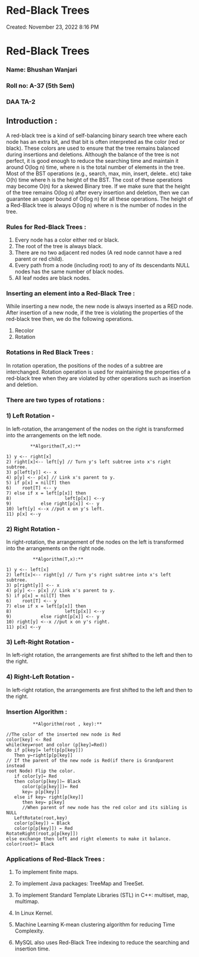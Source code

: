 # Red-Black Trees

Created: November 23, 2022 8:16 PM

# Red-Black Trees

### Name: Bhushan Wanjari

### Roll no: A-37 (5th Sem)

### DAA TA-2

## Introduction :

A red-black tree is a kind of self-balancing binary search tree where each node has an extra bit, and that bit is often interpreted as the color (red or black). These colors are used to ensure that the tree remains balanced during insertions and deletions. Although the balance of the tree is not perfect, it is good enough to reduce the searching time and maintain it around O(log n) time, where n is the total number of elements in the tree.
Most of the BST operations (e.g., search, max, min, insert, delete.. etc) take O(h) time where h is the height of the BST. The cost of these operations may become O(n) for a skewed Binary tree. If we make sure that the height of the tree remains O(log n) after every insertion and deletion, then we can guarantee an upper bound of O(log n) for all these operations. The height of a Red-Black tree is always O(log n) where n is the number of nodes in the tree.

### Rules for Red-Black Trees :

1. Every node has a color either red or black.
2. The root of the tree is always black.
3. There are no two adjacent red nodes (A red node cannot have a red parent or red child).
4. Every path from a node (including root) to any of its descendants NULL nodes has the same number of black nodes.
5. All leaf nodes are black nodes.

### Inserting an element into a Red-Black Tree :

While inserting a new node, the new node is always inserted as a RED node. After insertion of a new node, if the tree is violating the properties of the red-black tree then, we do the following operations.

1. Recolor
2. Rotation

### Rotations in Red Black Trees :

In rotation operation, the positions of the nodes of a subtree are interchanged.
Rotation operation is used for maintaining the properties of a red-black tree when they are violated by other operations such as insertion and deletion.

### There are two types of rotations :

### 1) Left Rotation -

In left-rotation, the arrangement of the nodes on the right is transformed into the arrangements on the left node.

             **Algorithm(T,x):**

```
1) y <-- right[x]
2) right[x]<-- left[y] // Turn y's left subtree into x's right subtree.
3) p[left[y]] <-- x
4) p[y] <-- p[x] // Link x's parent to y.
5) if p[x] = nil[T] then
6)    root[T] <-- y
7) else if x = left[p[x]] then
8)                    left[p[x]] <--y
9)           else right[p[x]] <-- y
10) left[y] <--x //put x on y's left.
11) p[x] <--y
```

### 2) Right Rotation -

In right-rotation, the arrangement of the nodes on the left is transformed into the arrangements on the right node.

              **Algorithm(T,x):**

```
1) y <-- left[x]
2) left[x]<-- right[y] // Turn y's right subtree into x's left subtree.
3) p[right[y]] <-- x
4) p[y] <-- p[x] // Link x's parent to y.
5) if p[x] = nil[T] then
6)    root[T] <-- y
7) else if x = left[p[x]] then
8)                    left[p[x]] <--y
9)           else right[p[x]] <-- y
10) right[y] <--x //put x on y's right.
11) p[x] <--y
```

### 3) Left-Right Rotation -

In left-right rotation, the arrangements are first shifted to the left and then to the right.

### 4) Right-Left Rotation -

In left-right rotation, the arrangements are first shifted to the left and then to the right.

### Insertion Algorithm :

              **Algorithm(root , key):**

```
//The color of the inserted new node is Red
color[key] <- Red
while(key≠root and color (p[key]=Red))
do if p[key]= left(p[p[key]])
   Then y←right[p[p[key]]
// If the parent of the new node is Red(if there is Grandparent instead
root Node) Flip the color.
   if color[y]← Red
   then color(p[key])← Black
      color(p[p[key]])← Red
      key← p[p[key]]
   else if key← right[p[key]]
      then key← p[key]
      //When parent of new node has the red color and its sibling is NULL
   LeftRotate(root,key)
   color(p[key]) ← Black
   color(p[p[key]]) ← Red
RotateRight(root,p[p[key]])
else exchange then left and right elements to make it balance.
color(root)← Black
```

### Applications of Red-Black Trees :

1)  To implement finite maps.

2)  To implement Java packages: TreeMap and TreeSet.

3)  To implement Standard Template Libraries (STL) in C++: multiset, map, multimap.

4)  In Linux Kernel.

5) Machine Learning K-mean clustering algorithm for reducing Time Complexity.

6) MySQL also uses Red-Black Tree indexing to reduce the searching and insertion time.
